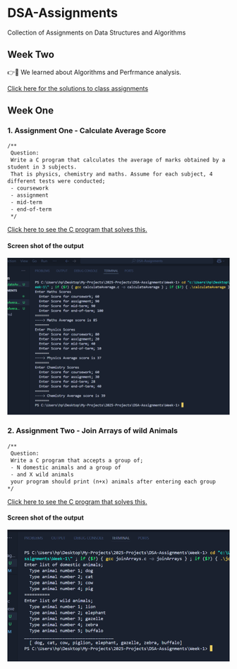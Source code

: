 # DSA-Assignments
Collection of Assignments on Data Structures and Algorithms


## Week Two
👉📍 We learned about Algorithms and Perfrmance analysis.

[Click here for the solutions to class assignments](./Week-2-Algorithms&BigOh/solutions.md)



## Week One

### 1. Assignment One - Calculate Average Score
```
/**
 Question:
 Write a C program that calculates the average of marks obtained by a student in 3 subjects. 
 That is physics, chemistry and maths. Assume for each subject, 4 different tests were conducted;
 - coursework
 - assignment
 - mid-term
 - end-of-term
 */
```

[Click here to see the C program that solves this.](./Week-1/calculateAverage.c)

#### Screen shot of the output
![assignment one](./screenshots/average-calculation-program-output.png)


### 2. Assignment Two - Join Arrays of wild Animals
```
/**
 Question:
 Write a C program that accepts a group of; 
 - N domestic animals and a group of
 - and X wild animals
 your program should print (n+x) animals after entering each group
*/
```
[Click here to see the C program that solves this.](./Week-1/joinArrays.c)

#### Screen shot of the output
![assignment two](./screenshots/joinArrays.png)
